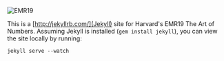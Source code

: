 ![EMR19](https://raw.github.com/emr19/branding/master/logo.png)

This is a [http://jekyllrb.com/](Jekyll) site for Harvard's EMR19 The Art of Numbers. Assuming Jekyll is installed (`gem install jekyll`), you can view the site locally by running:

``
jekyll serve --watch
``
